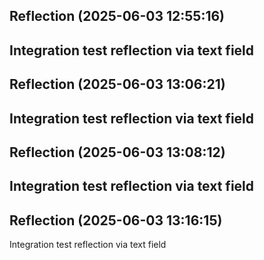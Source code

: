 

## Reflection (2025-06-03 12:55:16)

Integration test reflection via text field
---


## Reflection (2025-06-03 13:06:21)

Integration test reflection via text field
---


## Reflection (2025-06-03 13:08:12)

Integration test reflection via text field
---


## Reflection (2025-06-03 13:16:15)

Integration test reflection via text field